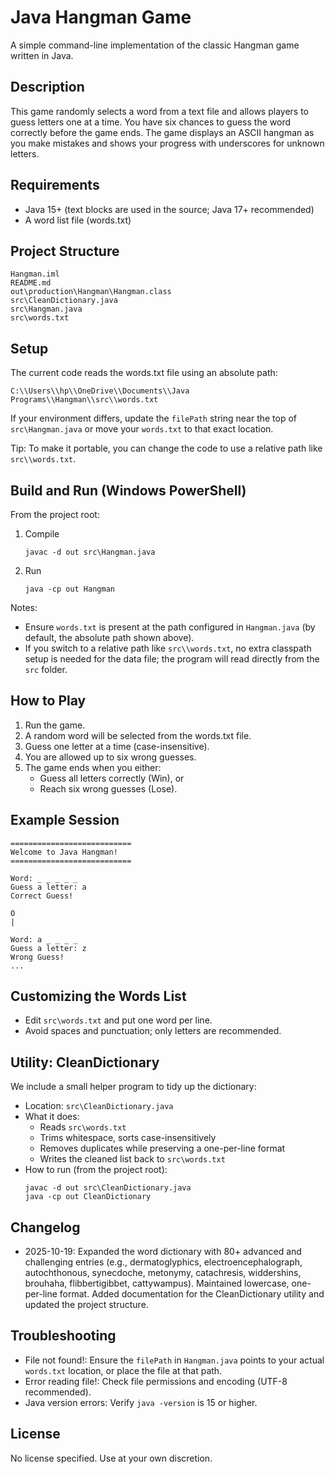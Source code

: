 
# Java Hangman Game

A simple command-line implementation of the classic Hangman game written in Java.

## Description

This game randomly selects a word from a text file and allows players to guess letters one at a time. You have six chances to guess the word correctly before the game ends. The game displays an ASCII hangman as you make mistakes and shows your progress with underscores for unknown letters.

## Requirements

- Java 15+ (text blocks are used in the source; Java 17+ recommended)
- A word list file (words.txt)

## Project Structure

```
Hangman.iml
README.md
out\production\Hangman\Hangman.class
src\CleanDictionary.java
src\Hangman.java
src\words.txt
```

## Setup

The current code reads the words.txt file using an absolute path:

```
C:\\Users\\hp\\OneDrive\\Documents\\Java Programs\\Hangman\\src\\words.txt
```

If your environment differs, update the `filePath` string near the top of `src\Hangman.java` or move your `words.txt` to that exact location.

Tip: To make it portable, you can change the code to use a relative path like `src\\words.txt`.

## Build and Run (Windows PowerShell)

From the project root:

1) Compile
    ```
    javac -d out src\Hangman.java
    ```

2) Run
    ```
    java -cp out Hangman
    ```

Notes:
- Ensure `words.txt` is present at the path configured in `Hangman.java` (by default, the absolute path shown above).
- If you switch to a relative path like `src\\words.txt`, no extra classpath setup is needed for the data file; the program will read directly from the `src` folder.

## How to Play

1. Run the game.
2. A random word will be selected from the words.txt file.
3. Guess one letter at a time (case-insensitive).
4. You are allowed up to six wrong guesses.
5. The game ends when you either:
   - Guess all letters correctly (Win), or
   - Reach six wrong guesses (Lose).

## Example Session

```
===========================
Welcome to Java Hangman!
===========================

Word: _ _ _ _ _
Guess a letter: a
Correct Guess!

O
|

Word: a _ _ _ _
Guess a letter: z
Wrong Guess!
...
```

## Customizing the Words List

- Edit `src\words.txt` and put one word per line.
- Avoid spaces and punctuation; only letters are recommended.

## Utility: CleanDictionary

We include a small helper program to tidy up the dictionary:

- Location: `src\CleanDictionary.java`
- What it does:
  - Reads `src\words.txt`
  - Trims whitespace, sorts case-insensitively
  - Removes duplicates while preserving a one-per-line format
  - Writes the cleaned list back to `src\words.txt`
- How to run (from the project root):
  ```
  javac -d out src\CleanDictionary.java
  java -cp out CleanDictionary
  ```

## Changelog

- 2025-10-19: Expanded the word dictionary with 80+ advanced and challenging entries (e.g., dermatoglyphics, electroencephalograph, autochthonous, synecdoche, metonymy, catachresis, widdershins, brouhaha, flibbertigibbet, cattywampus). Maintained lowercase, one-per-line format. Added documentation for the CleanDictionary utility and updated the project structure.

## Troubleshooting

- File not found!: Ensure the `filePath` in `Hangman.java` points to your actual `words.txt` location, or place the file at that path.
- Error reading file!: Check file permissions and encoding (UTF-8 recommended).
- Java version errors: Verify `java -version` is 15 or higher.

## License

No license specified. Use at your own discretion.
